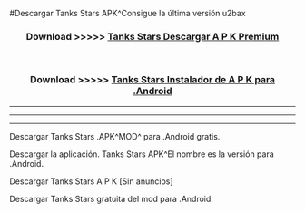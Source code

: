 #Descargar Tanks Stars  APK^Consigue la última versión u2bax



<div align="center">
<h3>Download >>>>> <a href="https://es-sites.web.app/?es= Tanks Stars ">Tanks Stars  Descargar A P K Premium</a></h3><br>

<h3>Download >>>>> <a href="https://es-sites.web.app/?es= Tanks Stars ">Tanks Stars  Instalador de A P K para .Android</a></h3>
</div>


----------------------------------------------------------

----------------------------------------------------------

----------------------------------------------------------

Descargar Tanks Stars  .APK^MOD^ para .Android gratis.

Descargar la aplicación. Tanks Stars  APK^El nombre es la versión para .Android.

Descargar Tanks Stars  A P K [Sin anuncios]

Descargar Tanks Stars  gratuita del mod para .Android.